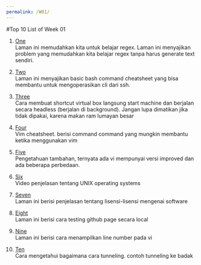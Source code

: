 ```yaml
---
permalink: /W01/
---
```


#Top 10 List of Week 01

1. [One](https://regexone.com/lesson)<br>
Laman ini memudahkan kita untuk belajar regex.
Laman ini menyajikan problem yang memudahkan kita belajar regex tanpa harus generate text sendiri.

2. [Two](https://www.educative.io/blog/bash-shell-command-cheat-sheet)<br>
Laman ini menyajikan basic bash command cheatsheet yang bisa membantu untuk mengoperasikan cli dari ssh.

3. [Three](https://stackoverflow.com/questions/19017825/how-to-run-oracle-virtualbox-vbox-like-a-service-after-boot-in-fully-backgro)<br>
Cara membuat shortcut virtual box langsung start machine dan berjalan secara headless (berjalan di background).
Jangan lupa dimatikan jika tidak dipakai, karena makan ram lumayan besar

4. [Four](https://vim.rtorr.com/)<br>
Vim cheatsheet. berisi command command yang mungkin membantu ketika menggunakan vim

5. [Five](https://www.shell-tips.com/linux/vi-vs-vim/)<br>
Pengetahuan tambahan, ternyata ada vi mempunyai versi improved dan ada beberapa perbedaan.

6. [Six](https://www.youtube.com/watch?v=8CvrJdY_qeI)<br>
Video penjelasan tentang UNIX operating systems

7. [Seven](https://opensource.org/licenses/category)<br>
Laman ini berisi penjelasan tentang lisensi-lisensi mengenai software

8. [Eight](https://docs.github.com/en/github/working-with-github-pages/testing-your-github-pages-site-locally-with-jekyll)<br>
Laman ini berisi cara testing github page secara local

9. [Nine](https://www.cyberciti.biz/faq/vi-show-line-numbers/)<br>
Laman ini berisi cara menampilkan line number pada vi

10. [Ten](https://linuxize.com/post/how-to-setup-ssh-tunneling/)<br>
Cara mengetahui bagaimana cara tunneling. contoh tunneling ke badak
